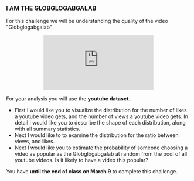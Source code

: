 ### I AM THE GLOBGLOGABGALAB
For this challenge we will be understanding the quality of the video "Globglogabgalab" 

<p align="center"> 
  <iframe src="https://www.youtube.com/embed/g4QeypcBMyQ" frameborder="0" allow="accelerometer; autoplay; encrypted-media; gyroscope; picture-in-picture" allowfullscreen class="frame"></iframe> </p>
  
For your analysis you will use the **youtube dataset**. 

* First I would like you to visualize the distribution for the number of likes a youtube video gets, and the number of views a youtube video gets. In detail I would like you to describe the shape of each distribution, along with all summary statistics. 
* Next I would like to to examine the distribution for the ratio between views, and likes. 
* Next I would like you to estimate the probability of someone choosing a video as popular as the Globglogabgalab at random from the pool of all youtube videos. Is it likely to have a video this popular?  

You have **until the end of class on March 9** to complete this challenge. 

